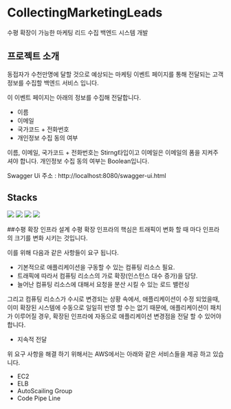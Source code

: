 # CollectingMarketingLeads
수평 확장이 가능한 마케팅 리드 수집 백엔드 시스템 개발

## 프로젝트 소개
동접자가 수천만명에 달할 것으로 예상되는 마케팅 이벤트 페이지를 통해 전달되는 고객 정보를 수집할 백엔드 서비스 입니다.

이 이벤트 페이지는 아래의 정보를 수집해 전달합니다.
- 이름  
- 이메일  
- 국가코드 + 전화번호 
- 개인정보 수집 동의 여부

이름, 이메일, 국가코드 + 전화번호는 Stirng타입이고 이메일은 이메일의 폼을 지켜주셔야 합니다. 개인정보 수집 동의 여부는 Boolean입니다.

Swagger Ui 주소 : http://localhost:8080/swagger-ui.html

## Stacks

<img src="https://img.shields.io/badge/java-007396?style=for-the-badge&logo=java&logoColor=white"> <img src="https://img.shields.io/badge/Spring-6DB33F?style=for-the-badge&logo=Spring&logoColor=white"> <img src="https://img.shields.io/badge/Spring Boot-6DB33F?style=for-the-badge&logo=springboot&logoColor=white"> <img src = "https://img.shields.io/badge/spring data JPA-6DB33F?style=for-the-badge&logo=spring data JPA&logoColor=white">

##수평 확장 인프라 설계
수평 확장 인프라의 핵심은 트래픽이 변화 할 때 마다 인프라의 크기를 변화 시키는 것입니다. 

이를 위해 다음과 같은 사항들이 요구 됩니다.
- 기본적으로 애플리케이션을 구동할 수 있는 컴퓨팅 리소스 필요.
- 트래픽에 따라서 컴퓨팅 리소스의 가로 확장(인스턴스 대수 증가)을 담당.
- 늘어난 컴퓨팅 리소스에 대해서 요청을 분산 시킬 수 있는 로드 밸런싱

그리고 컴퓨팅 리소스가 수시로 변경되는 상황 속에서, 애플리케이션이 수정 되었을때, 이미 확장된 시스템에 수동으로 일일히 반영 할 수는 없기 때문에,
애플리케이션이 패치가 이루어질 경우, 확장된 인프라에 자동으로 애플리케이션 변경점을 전달 할 수 있어야 합니다.
- 지속적 전달

위 요구 사항을 해결 하기 위해서는 AWS에서는 아래와 같은 서비스들을 제공 하고 있습니다.
- EC2
- ELB
- AutoScailing Group
- Code Pipe Line
###

